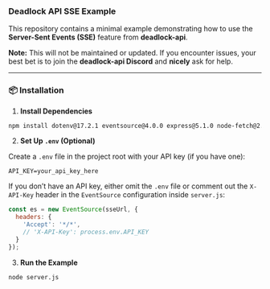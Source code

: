 ### Deadlock API SSE Example

This repository contains a minimal example demonstrating how to use the **Server-Sent Events (SSE)** feature from **deadlock-api**.

**Note:** This will not be maintained or updated. If you encounter issues, your best bet is to join the **deadlock-api Discord** and **nicely** ask for help.

---

### 📦 Installation

1. **Install Dependencies**

```bash
npm install dotenv@17.2.1 eventsource@4.0.0 express@5.1.0 node-fetch@2.7.0 socket.io@4.8.1
```

2. **Set Up `.env` (Optional)**

Create a `.env` file in the project root with your API key (if you have one):

```env
API_KEY=your_api_key_here
```

If you don’t have an API key, either omit the `.env` file or comment out the `X-API-Key` header in the `EventSource` configuration inside `server.js`:

```js
const es = new EventSource(sseUrl, {
  headers: {
    'Accept': '*/*',
    // 'X-API-Key': process.env.API_KEY
  }
});
```

3. **Run the Example**

```bash
node server.js
```
